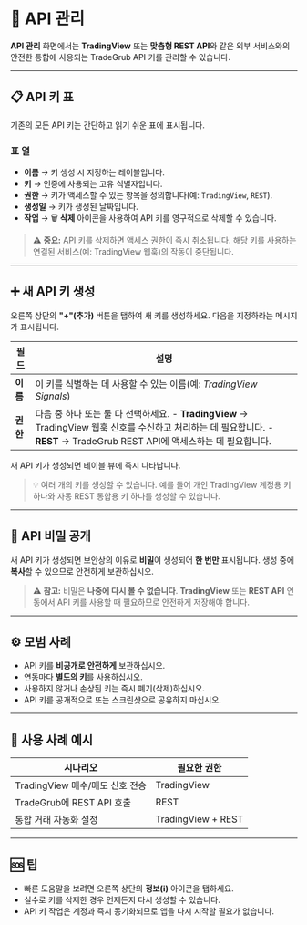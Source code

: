 # 🔑 API 관리

**API 관리** 화면에서는 **TradingView** 또는 **맞춤형 REST API**와 같은 외부 서비스와의 안전한 통합에 사용되는 TradeGrub API 키를 관리할 수 있습니다.

---

## 📋 API 키 표

기존의 모든 API 키는 간단하고 읽기 쉬운 표에 표시됩니다.

### 표 열
- **이름** → 키 생성 시 지정하는 레이블입니다.
- **키** → 인증에 사용되는 고유 식별자입니다.
- **권한** → 키가 액세스할 수 있는 항목을 정의합니다(예: `TradingView`, `REST`).
- **생성일** → 키가 생성된 날짜입니다.
- **작업** → 🗑️ **삭제** 아이콘을 사용하여 API 키를 영구적으로 삭제할 수 있습니다.

> ⚠️ **중요:** API 키를 삭제하면 액세스 권한이 즉시 취소됩니다.
> 해당 키를 사용하는 연결된 서비스(예: TradingView 웹훅)의 작동이 중단됩니다.

---

## ➕ 새 API 키 생성

오른쪽 상단의 **"+"(추가)** 버튼을 탭하여 새 키를 생성하세요.
다음을 지정하라는 메시지가 표시됩니다.

| 필드 | 설명 |
|--------|--------------|
| **이름** | 이 키를 식별하는 데 사용할 수 있는 이름(예: *TradingView Signals*) |
| **권한** | 다음 중 하나 또는 둘 다 선택하세요. - **TradingView** → TradingView 웹훅 신호를 수신하고 처리하는 데 필요합니다. - **REST** → TradeGrub REST API에 액세스하는 데 필요합니다. |

새 API 키가 생성되면 테이블 뷰에 즉시 나타납니다.

> 💡 여러 개의 키를 생성할 수 있습니다. 예를 들어 개인 TradingView 계정용 키 하나와 자동 REST 통합용 키 하나를 생성할 수 있습니다.

---

## 🔐 API 비밀 공개

새 API 키가 생성되면 보안상의 이유로 **비밀**이 생성되어 **한 번만** 표시됩니다.
생성 중에 **복사**할 수 있으므로 안전하게 보관하십시오.

> ⚠️ **참고:** 
> 비밀은 **나중에 다시 볼 수 없습니다**.
> **TradingView** 또는 **REST API** 연동에서 API 키를 사용할 때 필요하므로 안전하게 저장해야 합니다.

---

## ⚙️ 모범 사례

- API 키를 **비공개로 안전하게** 보관하십시오.
- 연동마다 **별도의 키**를 사용하십시오.
- 사용하지 않거나 손상된 키는 즉시 폐기(삭제)하십시오.
- API 키를 공개적으로 또는 스크린샷으로 공유하지 마십시오.

---

## 🧩 사용 사례 예시

| 시나리오 | 필요한 권한 |
|-----------|-----------|
| TradingView 매수/매도 신호 전송 | TradingView |
| TradeGrub에 REST API 호출 | REST |
| 통합 거래 자동화 설정 | TradingView + REST |

---

## 🆘 팁
- 빠른 도움말을 보려면 오른쪽 상단의 **정보(ℹ️)** 아이콘을 탭하세요.
- 실수로 키를 삭제한 경우 언제든지 다시 생성할 수 있습니다.
- API 키 작업은 계정과 즉시 동기화되므로 앱을 다시 시작할 필요가 없습니다.

